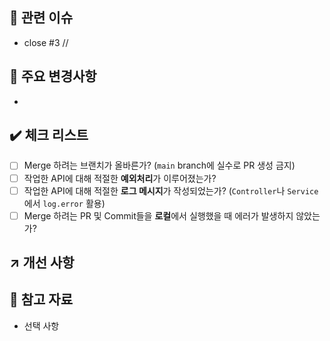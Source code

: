 ## 🚀 관련 이슈
<!-- 이슈 번호를 작성하여 종료시켜주세요 -->
- close #3 //

## 🔑 주요 변경사항
<!-- 내가 작업한 내용에 대해 작성해주세요! -->
- 

## ✔️ 체크 리스트
- [ ] Merge 하려는 브랜치가 올바른가? (`main` branch에 실수로 PR 생성 금지)
- [ ] 작업한 API에 대해 적절한 **예외처리**가 이루어졌는가?
- [ ] 작업한 API에 대해 적절한 **로그 메시지**가 작성되었는가? (`Controller`나 `Service`에서 `log.error` 활용)
- [ ] Merge 하려는 PR 및 Commit들을 **로컬**에서 실행했을 때 에러가 발생하지 않았는가?

## ↗️ 개선 사항
<!-- 작업한 내용에 대해 좀 더 개선해야할 부분을 작성해주세요! -->

## 📔 참고 자료
- 선택 사항
